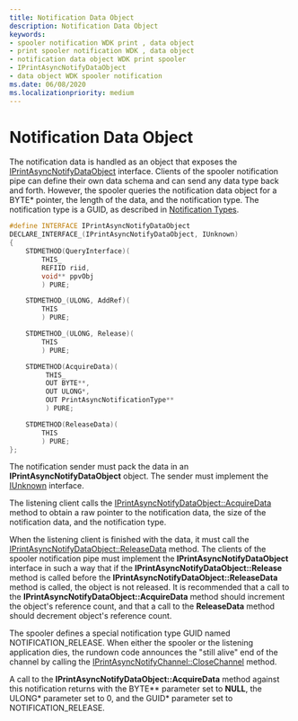 ```yaml
---
title: Notification Data Object
description: Notification Data Object
keywords:
- spooler notification WDK print , data object
- print spooler notification WDK , data object
- notification data object WDK print spooler
- IPrintAsyncNotifyDataObject
- data object WDK spooler notification
ms.date: 06/08/2020
ms.localizationpriority: medium
---
```


# Notification Data Object

The notification data is handled as an object that exposes the [IPrintAsyncNotifyDataObject](/windows/win32/api/prnasnot/nn-prnasnot-iprintasyncnotifydataobject) interface. Clients of the spooler notification pipe can define their own data schema and can send any data type back and forth. However, the spooler queries the notification data object for a BYTE\* pointer, the length of the data, and the notification type. The notification type is a GUID, as described in [Notification Types](notification-filtering-and-communication-styles.md#notification-types).

```cpp
#define INTERFACE IPrintAsyncNotifyDataObject
DECLARE_INTERFACE_(IPrintAsyncNotifyDataObject, IUnknown)
{
    STDMETHOD(QueryInterface)(
        THIS_
        REFIID riid,
        void** ppvObj
        ) PURE;

    STDMETHOD_(ULONG, AddRef)(
        THIS
        ) PURE;

    STDMETHOD_(ULONG, Release)(
        THIS
        ) PURE;

    STDMETHOD(AcquireData)(
         THIS_
         OUT BYTE**,
         OUT ULONG*,
         OUT PrintAsyncNotificationType**
         ) PURE;

    STDMETHOD(ReleaseData)(
        THIS
        ) PURE;
};
```

The notification sender must pack the data in an **IPrintAsyncNotifyDataObject** object. The sender must implement the [IUnknown](/windows/win32/api/unknwn/nn-unknwn-iunknown) interface.

The listening client calls the [IPrintAsyncNotifyDataObject::AcquireData](/windows/win32/api/prnasnot/nf-prnasnot-iprintasyncnotifydataobject-acquiredata) method to obtain a raw pointer to the notification data, the size of the notification data, and the notification type.

When the listening client is finished with the data, it must call the [IPrintAsyncNotifyDataObject::ReleaseData](/windows/win32/api/prnasnot/nf-prnasnot-iprintasyncnotifydataobject-releasedata) method. The clients of the spooler notification pipe must implement the **IPrintAsyncNotifyDataObject** interface in such a way that if the **IPrintAsyncNotifyDataObject::Release** method is called before the **IPrintAsyncNotifyDataObject::ReleaseData** method is called, the object is not released. It is recommended that a call to the **IPrintAsyncNotifyDataObject::AcquireData** method should increment the object's reference count, and that a call to the **ReleaseData** method should decrement object's reference count.

The spooler defines a special notification type GUID named NOTIFICATION\_RELEASE. When either the spooler or the listening application dies, the rundown code announces the "still alive" end of the channel by calling the [IPrintAsyncNotifyChannel::CloseChannel](/windows/win32/api/prnasnot/nf-prnasnot-iprintasyncnotifychannel-closechannel) method.

A call to the **IPrintAsyncNotifyDataObject::AcquireData** method against this notification returns with the BYTE\*\* parameter set to **NULL**, the ULONG\* parameter set to 0, and the GUID\* parameter set to NOTIFICATION\_RELEASE.
